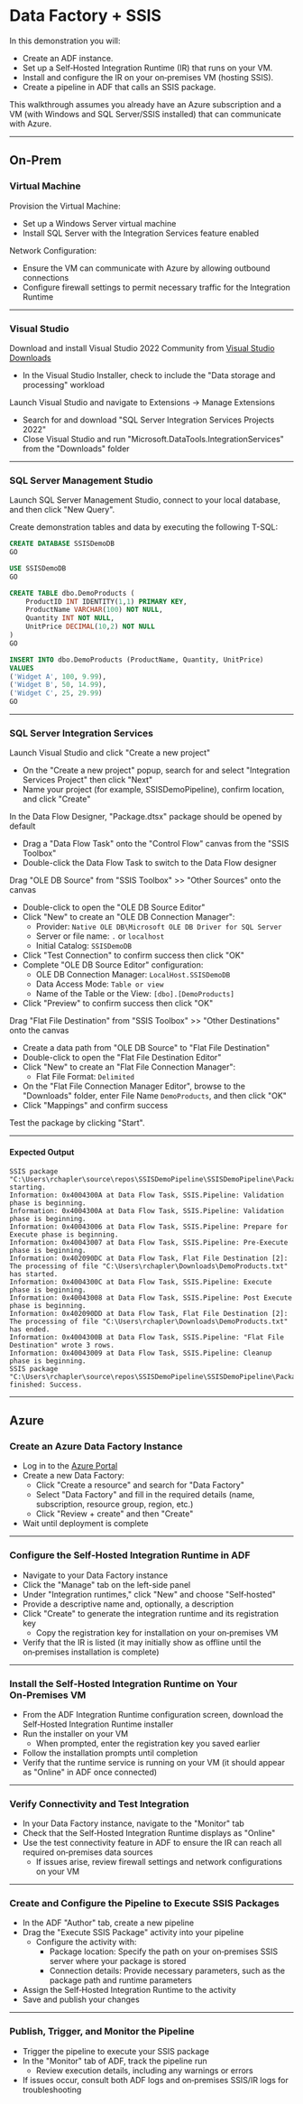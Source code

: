 # Data Factory + SSIS

In this demonstration you will:
- Create an ADF instance.
- Set up a Self‑Hosted Integration Runtime (IR) that runs on your VM.
- Install and configure the IR on your on‑premises VM (hosting SSIS).
- Create a pipeline in ADF that calls an SSIS package.

This walkthrough assumes you already have an Azure subscription and a VM (with Windows and SQL Server/SSIS installed) that can communicate with Azure.

------------------------- ------------------------- ------------------------- -------------------------

## On‑Prem

### Virtual Machine

Provision the Virtual Machine:
- Set up a Windows Server virtual machine
- Install SQL Server with the Integration Services feature enabled
  
Network Configuration:
- Ensure the VM can communicate with Azure by allowing outbound connections
- Configure firewall settings to permit necessary traffic for the Integration Runtime

------------------------- -------------------------

### Visual Studio

Download and install Visual Studio 2022 Community from [Visual Studio Downloads](https://visualstudio.microsoft.com/downloads/)
- In the Visual Studio Installer, check to include the "Data storage and processing" workload

Launch Visual Studio and navigate to Extensions → Manage Extensions
- Search for and download "SQL Server Integration Services Projects 2022"
- Close Visual Studio and run "Microsoft.DataTools.IntegrationServices" from the "Downloads" folder

------------------------- -------------------------

### SQL Server Management Studio

Launch SQL Server Management Studio, connect to your local database, and then click "New Query".

Create demonstration tables and data by executing the following T-SQL:

```sql
CREATE DATABASE SSISDemoDB
GO

USE SSISDemoDB
GO

CREATE TABLE dbo.DemoProducts (
    ProductID INT IDENTITY(1,1) PRIMARY KEY,
    ProductName VARCHAR(100) NOT NULL,
    Quantity INT NOT NULL,
    UnitPrice DECIMAL(10,2) NOT NULL
)
GO

INSERT INTO dbo.DemoProducts (ProductName, Quantity, UnitPrice)
VALUES
('Widget A', 100, 9.99),
('Widget B', 50, 14.99),
('Widget C', 25, 29.99)
GO
```

------------------------- -------------------------

### SQL Server Integration Services

Launch Visual Studio and click "Create a new project"  
- On the "Create a new project" popup, search for and select "Integration Services Project" then click "Next"  
- Name your project (for example, SSISDemoPipeline), confirm location, and click "Create"

In the Data Flow Designer, "Package.dtsx" package should be opened by default
- Drag a "Data Flow Task" onto the "Control Flow" canvas from the "SSIS Toolbox" 
- Double-click the Data Flow Task to switch to the Data Flow designer

Drag "OLE DB Source" from "SSIS Toolbox" >> "Other Sources" onto the canvas  
- Double-click to open the "OLE DB Source Editor"
- Click "New" to create an "OLE DB Connection Manager":
  - Provider: `Native OLE DB\Microsoft OLE DB Driver for SQL Server`
  - Server or file name: `.` or `localhost`
  - Initial Catalog: `SSISDemoDB`
- Click "Test Connection" to confirm success then click "OK"
- Complete "OLE DB Source Editor" configuration:
  - OLE DB Connection Manager: `LocalHost.SSISDemoDB`
  - Data Access Mode: `Table or view`
  - Name of the Table or the View: `[dbo].[DemoProducts]`
- Click "Preview" to confirm success then click "OK"

Drag "Flat File Destination" from "SSIS Toolbox" >> "Other Destinations" onto the canvas  
- Create a data path from "OLE DB Source" to "Flat File Destination"
- Double-click to open the "Flat File Destination Editor"
- Click "New" to create an "Flat File Connection Manager":
  - Flat File Format: `Delimited`
- On the "Flat File Connection Manager Editor", browse to the "Downloads" folder, enter File Name `DemoProducts`, and then click "OK"
- Click "Mappings" and confirm success

Test the package by clicking "Start".

-------------------------

#### Expected Output

```
SSIS package "C:\Users\rchapler\source\repos\SSISDemoPipeline\SSISDemoPipeline\Package.dtsx" starting.
Information: 0x4004300A at Data Flow Task, SSIS.Pipeline: Validation phase is beginning.
Information: 0x4004300A at Data Flow Task, SSIS.Pipeline: Validation phase is beginning.
Information: 0x40043006 at Data Flow Task, SSIS.Pipeline: Prepare for Execute phase is beginning.
Information: 0x40043007 at Data Flow Task, SSIS.Pipeline: Pre-Execute phase is beginning.
Information: 0x402090DC at Data Flow Task, Flat File Destination [2]: The processing of file "C:\Users\rchapler\Downloads\DemoProducts.txt" has started.
Information: 0x4004300C at Data Flow Task, SSIS.Pipeline: Execute phase is beginning.
Information: 0x40043008 at Data Flow Task, SSIS.Pipeline: Post Execute phase is beginning.
Information: 0x402090DD at Data Flow Task, Flat File Destination [2]: The processing of file "C:\Users\rchapler\Downloads\DemoProducts.txt" has ended.
Information: 0x4004300B at Data Flow Task, SSIS.Pipeline: "Flat File Destination" wrote 3 rows.
Information: 0x40043009 at Data Flow Task, SSIS.Pipeline: Cleanup phase is beginning.
SSIS package "C:\Users\rchapler\source\repos\SSISDemoPipeline\SSISDemoPipeline\Package.dtsx" finished: Success.
```

------------------------- ------------------------- ------------------------- -------------------------

## Azure

### Create an Azure Data Factory Instance

- Log in to the [Azure Portal](https://portal.azure.com)
- Create a new Data Factory:
  - Click "Create a resource" and search for "Data Factory"
  - Select "Data Factory" and fill in the required details (name, subscription, resource group, region, etc.)
  - Click "Review + create" and then "Create"
- Wait until deployment is complete

------------------------- -------------------------

### Configure the Self‑Hosted Integration Runtime in ADF

- Navigate to your Data Factory instance
- Click the "Manage" tab on the left-side panel
- Under "Integration runtimes," click "New" and choose "Self‑hosted"
- Provide a descriptive name and, optionally, a description
- Click "Create" to generate the integration runtime and its registration key
  - Copy the registration key for installation on your on‑premises VM
- Verify that the IR is listed (it may initially show as offline until the on‑premises installation is complete)

------------------------- -------------------------

### Install the Self‑Hosted Integration Runtime on Your On‑Premises VM

- From the ADF Integration Runtime configuration screen, download the Self‑Hosted Integration Runtime installer
- Run the installer on your VM
  - When prompted, enter the registration key you saved earlier
- Follow the installation prompts until completion
- Verify that the runtime service is running on your VM (it should appear as "Online" in ADF once connected)

------------------------- -------------------------

### Verify Connectivity and Test Integration

- In your Data Factory instance, navigate to the "Monitor" tab
- Check that the Self‑Hosted Integration Runtime displays as "Online"
- Use the test connectivity feature in ADF to ensure the IR can reach all required on‑premises data sources
  - If issues arise, review firewall settings and network configurations on your VM

------------------------- -------------------------

### Create and Configure the Pipeline to Execute SSIS Packages

- In the ADF "Author" tab, create a new pipeline
- Drag the "Execute SSIS Package" activity into your pipeline
  - Configure the activity with:
    - Package location: Specify the path on your on‑premises SSIS server where your package is stored
    - Connection details: Provide necessary parameters, such as the package path and runtime parameters
- Assign the Self‑Hosted Integration Runtime to the activity
- Save and publish your changes

------------------------- -------------------------

### Publish, Trigger, and Monitor the Pipeline

- Trigger the pipeline to execute your SSIS package
- In the "Monitor" tab of ADF, track the pipeline run
  - Review execution details, including any warnings or errors
- If issues occur, consult both ADF logs and on‑premises SSIS/IR logs for troubleshooting
